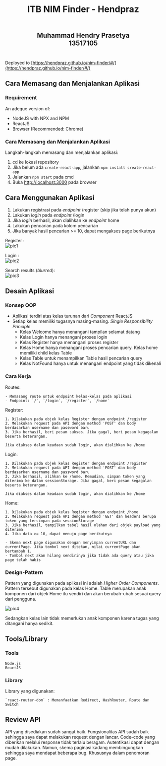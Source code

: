 <h1 align="center">
  <br>
  ITB NIM Finder - Hendpraz
  <br>
</h1>

<h2 align="center">
  <br>
  Muhammad Hendry Prasetya
  <br>
  13517105
  <br>
  <br>
</h2>

Deployed to [https://hendpraz.github.io/nim-finder/#/](https://hendpraz.github.io/nim-finder/#/)

## Cara Memasang dan Menjalankan Aplikasi

### Requirement

An adeque version of:
- NodeJS with NPX and NPM
- ReactJS
- Browser (Recommended: Chrome)

### Cara Memasang dan Menjalankan Aplikasi

Langkah-langkah memasang dan menjalankan aplikasi:
1. cd ke lokasi repository
2. Jika belum ada `create-react-app`, jalankan `npm install create-react-app`
3. Jalankan `npm start` pada cmd
4. Buka [http://localhost:3000](localhost:3000) pada browser

## Cara Menggunakan Aplikasi

1. Lakukan registrasi pada _endpoint_ /register (skip jika telah punya akun)
2. Lakukan _login_ pada _endpoint_ /login
3. Jika _login_ berhasil, akan dialihkan ke _endpoint_ home
4. Lakukan pencarian pada kolom pencarian
5. Jika banyak hasil pencarian >= 10, dapat mengakses page berikutnya

Register :<br>
![pic1](pic/register.jpg?raw=true "Title")

Login : <br>
![pic2](pic/login.jpg?raw=true "Title")

Search results (_blurred_): <br>
![pic3](pic/1.jpg?raw=true "Title")

## Desain Aplikasi

### Konsep OOP

- Aplikasi terdiri atas kelas turunan dari _Component_ ReactJS
- Setiap kelas memiliki tugasnya masing-masing. _Single Responsibility Principle_
    - Kelas Welcome hanya menangani tampilan selamat datang 
    - Kelas Login hanya menangani proses login
    - Kelas Register hanya menangani proses register
    - Kelas Home hanya menangani proses pencarian query. Kelas home memiliki child kelas Table
    - Kelas Table untuk menampilkan Table hasil pencarian query
    - Kelas NotFound hanya untuk menangani endpoint yang tidak dikenali

### Cara Kerja

Routes:
```
- Memasang route untuk endpoint kelas-kelas pada aplikasi
- Endpoint: `/`, `/login`, `/register`, `/home`
```

Register:
```
1. Dilakukan pada objek kelas Register dengan endpoint /register
2. Melakukan request pada API dengan method 'POST' dan body berdasarkan username dan password baru
3. Jika berhasil, beri pesan sukses. Jika gagal, beri pesan kegagalan beserta keterangan.

Jika diakses dalam keadaan sudah login, akan dialihkan ke /home
```

Login:
```
1. Dilakukan pada objek kelas Register dengan endpoint /register
2. Melakukan request pada API dengan method 'POST' dan body berdasarkan username dan password baru
3. Jika berhasil, alihkan ke /home. Kemudian, simpan token yang diterima ke dalam sessionStorage. Jika gagal, beri pesan kegagalan beserta keterangan.

Jika diakses dalam keadaan sudah login, akan dialihkan ke /home
```

Home:
```
1. Dilakukan pada objek kelas Register dengan endpoint /home
2. Melakukan request pada API dengan method 'GET' dan headers berupa token yang tersimpan pada sessionStorage
3. Jika berhasil, tampilkan tabel hasil olahan dari objek payload yang diterima
4. Jika data >= 10, dapat menuju page berikutnya

- Skema next page digunakan dengan menyimpan currentURL dan currentPage. Jika tombol next ditekan, nilai currentPage akan bertambah 1.
- Tombol next akan hilang sendirinya jika tidak ada query atau jika page telah habis
```

### Design-Pattern

Pattern yang digunakan pada aplikasi ini adalah _Higher Order Components_. Pattern tersebut digunakan pada kelas Home. Table merupakan anak komponen dari objek Home itu sendiri dan akan berubah-ubah sesuai query dari pengguna.

![pic4](pic/table.jpg?raw=true "Title")

Sedangkan kelas lain tidak memerlukan anak komponen karena tugas yang ditangani hanya sedikit.

## Tools/Library

### Tools
```
Node.js
ReactJS
```

### Library

Library yang digunakan:
```
`react-router-dom` : Memanfaatkan Redirect, HashRouter, Route dan Switch
```

## Review API

API yang disediakan sudah sangat baik. Fungsionalitas API sudah baik sehingga saya dapat melakukan request dengan lancar. Code-code yang diberikan melalui response tidak terlalu beragam. Autentikasi dapat dengan mudah dilakukan. Namun, skema paginasi kadang membingungkan sehingga saya mendapat beberapa bug. Khususnya dalam penomoran page.